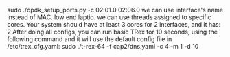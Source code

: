 
sudo ./dpdk_setup_ports.py -c 02:01.0 02:06.0
we can use interface's name instead of MAC.
low end laptio. we can use threads assigned to specific cores.
Your system should have at least 3 cores for 2 interfaces, and it has: 2
After doing all configs, you can run basic TRex for 10 seconds, using the following command and it will use the default config file in /etc/trex_cfg.yaml:
 sudo ./t-rex-64 -f cap2/dns.yaml -c 4 -m 1 -d 10
